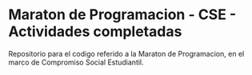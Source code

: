 # Maraton de Programacion - CSE - Actividades completadas
Repositorio para el codigo referido a la Maraton de Programacion, en el marco de Compromiso Social Estudiantil.
